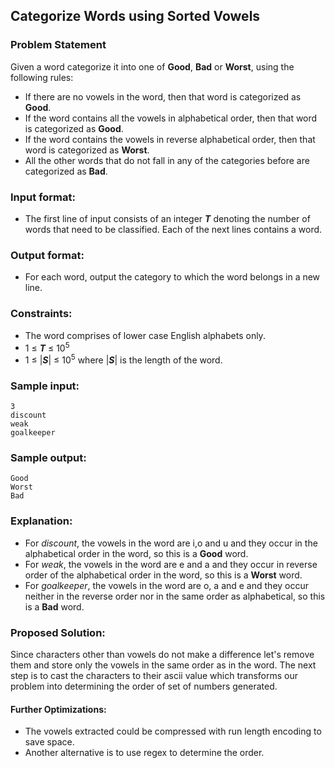 ## Categorize Words using Sorted Vowels

### Problem Statement
Given a word categorize it into one of **Good**, **Bad** or **Worst**, using the following rules:

- If there are no vowels in the word, then that word is categorized as **Good**.
- If the word contains all the vowels in alphabetical order, then that word is categorized as **Good**.
- If the word contains the vowels in reverse alphabetical order, then that word is categorized as **Worst**.
- All the other words that do not fall in any of the categories before are categorized as **Bad**.

### Input format:

- The first line of input consists of an integer **_T_** denoting the number of words that need to be classified. Each of the next lines contains a word.

### Output format:

- For each word, output the category to which the word belongs in a new line.

### Constraints:

- The word comprises of lower case English alphabets only.
- 1 &le; **_T_** &le; 10<sup>5</sup>
- 1 &le; |**_S_**| &le; 10<sup>5</sup> where |**_S_**| is the length of the word.

### Sample input:

```
3
discount
weak
goalkeeper
```

### Sample output:

```
Good
Worst
Bad
```

### Explanation:

- For _discount_, the vowels in the word are i,o and u and they occur in the alphabetical order in the word, so this is a **Good** word.
- For _weak_, the vowels in the word are e and a and they occur in reverse order of the alphabetical order in the word, so this is a **Worst** word.
- For _goalkeeper_, the vowels in the word are o, a and e and they occur neither in the reverse order nor in the same order as alphabetical, so this is a **Bad** word.

### Proposed Solution:

Since characters other than vowels do not make a difference let's remove them and store only the vowels in the same order as in the word. The next step is to cast the characters to their ascii value which transforms our problem into determining the order of set of numbers generated.

#### Further Optimizations:

- The vowels extracted could be compressed with run length encoding to save space.
- Another alternative is to use regex to determine the order.